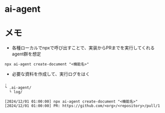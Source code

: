 # ai-agent

# メモ

- 各種ローカルでnpxで呼び出すことで、実装からPRまでを実行してくれるagent群を想定

```
npx ai-agent create-document "<機能名>"
```

- 必要な資料を作成して、実行ログをはく

```
.
└ .ai-agent/
  └ log/
```

```
[2024/12/01 01:00:00] npx ai-agent create-document "<機能名>"
[2024/12/01 01:00:00] PR: https://github.com/<org>/<repository>/pull/1
```
